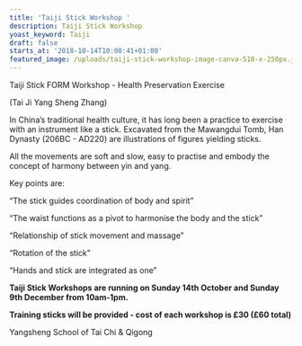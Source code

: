 ```yaml
---
title: 'Taiji Stick Workshop '
description: Taiji Stick Workshop
yoast_keyword: Taiji
draft: false
starts_at: '2018-10-14T10:00:41+01:00'
featured_image: /uploads/taiji-stick-workshop-image-canva-510-x-250px.jpg
---
```

Taiji Stick FORM Workshop - Health Preservation Exercise

(Tai Ji Yang Sheng Zhang)

In China’s traditional health culture, it has long been a practice to exercise with an instrument like a stick. Excavated from the Mawangdui Tomb, Han Dynasty (206BC - AD220) are illustrations of figures yielding sticks.

All the movements are soft and slow, easy to practise and embody the concept of harmony between yin and yang. 

Key points are:

“The stick guides coordination of body and spirit”

“The waist functions as a pivot to harmonise the body and the stick” 

“Relationship of stick movement and massage”

“Rotation of the stick”

“Hands and stick are integrated as one”

**Taiji Stick Workshops are running on Sunday 14th October and Sunday 9th December from 10am-1pm.**

**Training sticks will be provided - cost of each workshop is £30 (£60 total)**

Yangsheng School of Tai Chi & Qigong
